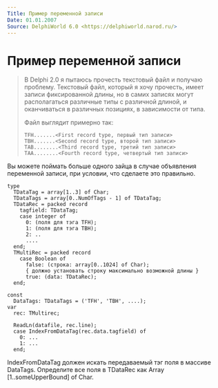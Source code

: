```yaml
---
Title: Пример переменной записи
Date: 01.01.2007
Source: DelphiWorld 6.0 <https://delphiworld.narod.ru/>
---
```



Пример переменной записи
========================

> В Delphi 2.0 я пытаюсь прочесть текстовый файл и получаю проблему.
> Текстовый файл, который я хочу прочесть, имеет записи фиксированной
> длины, но в самих записях могут располагаться различные типы с различной
> длиной, и оканчиваться в различных позициях, в зависимости от типа.
> 
> Файл выглядит примерно так:
> 
>     TFH.......<First record type, первый тип записи>
>     TBH.......<Second record type, второй тип записи>
>     TAB........<Third record type, третий тип записи>
>     TAA........<Fourth record type, четвертый тип записи>

Вы можете поймать больше одного зайца в случае объявления переменной
записи, при условии, что сделаете это правильно.

    type
      TDataTag = array[1..3] of Char;
      TDataTags = array[0..NumOfTags - 1] of TDataTag;
      TDataRec = packed record
        tagfield: TDataTag;
        case integer of
          0: (поля для тэга TFH);
          1: (поля для тэга TBH);
          2: ..
          ....
      end;
      TMultiRec = packed record
        case Boolean of
          false: (строка: array[0..1024] of Char);
          { должно установать строку максимально возможной длины }
          true: (data: TDataRec);
      end;
     
    const
      DataTags: TDataTags = ('TFH', 'TBH', ....);
    var
      rec: TMultirec;
     
      ReadLn(datafile, rec.line);
      case IndexFromDataTag(rec.data.tagfield) of
        0: ...
        1: ...
      end;

IndexFromDataTag должен искать передаваемый тэг поля в массиве DataTags.
Определите все поля в TDataRec как Array [1..someUpperBound] of Char.
